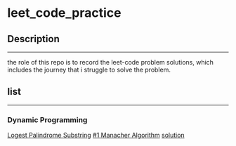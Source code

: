 # leet_code_practice

## Description
---
the role of this repo is to record the leet-code problem solutions, which includes the journey that i struggle to solve the problem.

## list
---

### Dynamic Programming

[Logest Palindrome Substring](https://leetcode.com/problems/longest-palindromic-substring/description/?envType=problem-list-v2&envId=dynamic-programming)
[#1 Manacher Algorithm](https://github.com/kihoon71/leet_code_practice/issues/1)
[solution](https://github.com/kihoon71/leet_code_practice/blob/main/solutions/longest_palindrome_substring.py)
